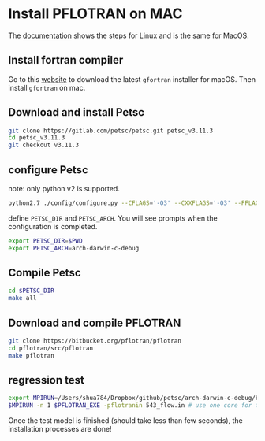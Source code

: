 # Install PFLOTRAN on MAC

The [documentation](https://www.pflotran.org/documentation/user_guide/how_to/installation/linux.html#linux-install) shows the steps for Linux and is the same for MacOS.

## Install fortran compiler

Go to this [website](https://github.com/fxcoudert/gfortran-for-macOS/releases) to download the latest `gfortran` installer for macOS. Then install `gfortran` on mac.

## Download and install Petsc

```bash
git clone https://gitlab.com/petsc/petsc.git petsc_v3.11.3
cd petsc_v3.11.3
git checkout v3.11.3
```

## configure Petsc

note: only python v2 is supported.

```bash
python2.7 ./config/configure.py --CFLAGS='-O3' --CXXFLAGS='-O3' --FFLAGS='-O3' --with-debugging=no --download-mpich=yes --download-hdf5=yes --download-fblaslapack=yes --download-metis=yes --download-parmetis=yes --download-cmake=yes
```

define `PETSC_DIR` and `PETSC_ARCH`. You will see prompts when the configuration is completed.

```bash
export PETSC_DIR=$PWD
export PETSC_ARCH=arch-darwin-c-debug 
```

## Compile Petsc

```bash
cd $PETSC_DIR
make all
```

## Download and compile PFLOTRAN

```bash
git clone https://bitbucket.org/pflotran/pflotran
cd pflotran/src/pflotran
make pflotran
```

## regression test

```bash
export MPIRUN=/Users/shua784/Dropbox/github/petsc/arch-darwin-c-debug/bin/mpiexec
$MPIRUN -n 1 $PFLOTRAN_EXE -pflotranin 543_flow.in # use one core for this test
```

Once the test model is finished (should take less than few seconds), the installation processes are done!